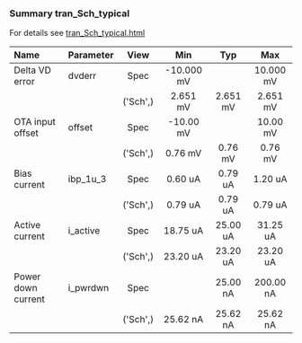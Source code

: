 ### Summary tran_Sch_typical

For details see <a href='tran_Sch_typical.html'>tran_Sch_typical.html</a>

|**Name**|**Parameter**|**View**|**Min** | **Typ** | **Max**|
|:---|:---|:---:|:---:|:---:|:---:|
|Delta VD error|dvderr | Spec | -10.000 mV |  | 10.000 mV |
| | | ('Sch',)|2.651 mV | 2.651 mV | 2.651 mV |
|OTA input offset|offset | Spec | -10.00 mV |  | 10.00 mV |
| | | ('Sch',)|0.76 mV | 0.76 mV | 0.76 mV |
|Bias current|ibp\_1u\_3 | Spec | 0.60 uA | 0.79 uA | 1.20 uA |
| | | ('Sch',)|0.79 uA | 0.79 uA | 0.79 uA |
|Active current|i\_active | Spec | 18.75 uA | 25.00 uA | 31.25 uA |
| | | ('Sch',)|23.20 uA | 23.20 uA | 23.20 uA |
|Power down current|i\_pwrdwn | Spec |  | 25.00 nA | 200.00 nA |
| | | ('Sch',)|25.62 nA | 25.62 nA | 25.62 nA |
